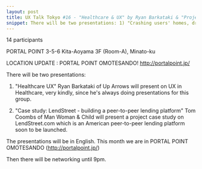 ```yaml
---
layout: post
title: UX Talk Tokyo #16 - "Healthcare & UX" by Ryan Barkataki & "Project case study: LendStreet.com" by Tom Coombs
snippet: There will be two presentations: 1) "Crashing users' homes, drinking their tea" Chris Palmieri ...
---
```

14 participants

PORTAL POINT 3-5-6 Kita-Aoyama 3F (Room-A), Minato-ku

LOCATION UPDATE : PORTAL POINT OMOTESANDO!
http://portalpoint.jp/

There will be two presentations:

1) "Healthcare UX"
Ryan Barkataki of Up Arrows will present on UX in Healthcare, very kindly, since he's always doing presentations for this group.

2) "Case study: LendStreet - building a peer-to-peer lending platform"
Tom Coombs of Man Woman & Child will present a project case study on LendStreet.com which is an American peer-to-peer lending platform soon to be launched.

The presentations will be in English.
This month we are in PORTAL POINT OMOTESANDO (http://portalpoint.jp/)

Then there will be networking until 9pm.

